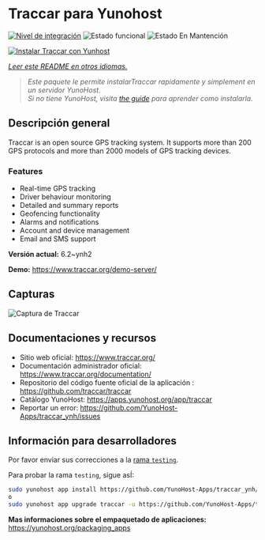 <!--
Este archivo README esta generado automaticamente<https://github.com/YunoHost/apps/tree/master/tools/readme_generator>
No se debe editar a mano.
-->

# Traccar para Yunohost

[![Nivel de integración](https://dash.yunohost.org/integration/traccar.svg)](https://ci-apps.yunohost.org/ci/apps/traccar/) ![Estado funcional](https://ci-apps.yunohost.org/ci/badges/traccar.status.svg) ![Estado En Mantención](https://ci-apps.yunohost.org/ci/badges/traccar.maintain.svg)

[![Instalar Traccar con Yunhost](https://install-app.yunohost.org/install-with-yunohost.svg)](https://install-app.yunohost.org/?app=traccar)

*[Leer este README en otros idiomas.](./ALL_README.md)*

> *Este paquete le permite instalarTraccar rapidamente y simplement en un servidor YunoHost.*  
> *Si no tiene YunoHost, visita [the guide](https://yunohost.org/install) para aprender como instalarla.*

## Descripción general

Traccar is an open source GPS tracking system. It supports more than 200 GPS protocols and more than 2000 models of GPS tracking devices.

### Features

- Real-time GPS tracking
- Driver behaviour monitoring
- Detailed and summary reports
- Geofencing functionality
- Alarms and notifications
- Account and device management
- Email and SMS support


**Versión actual:** 6.2~ynh2

**Demo:** <https://www.traccar.org/demo-server/>

## Capturas

![Captura de Traccar](./doc/screenshots/screenshot.png)

## Documentaciones y recursos

- Sitio web oficial: <https://www.traccar.org/>
- Documentación administrador oficial: <https://www.traccar.org/documentation/>
- Repositorio del código fuente oficial de la aplicación : <https://github.com/traccar/traccar>
- Catálogo YunoHost: <https://apps.yunohost.org/app/traccar>
- Reportar un error: <https://github.com/YunoHost-Apps/traccar_ynh/issues>

## Información para desarrolladores

Por favor enviar sus correcciones a la [rama `testing`](https://github.com/YunoHost-Apps/traccar_ynh/tree/testing).

Para probar la rama `testing`, sigue asÍ:

```bash
sudo yunohost app install https://github.com/YunoHost-Apps/traccar_ynh/tree/testing --debug
o
sudo yunohost app upgrade traccar -u https://github.com/YunoHost-Apps/traccar_ynh/tree/testing --debug
```

**Mas informaciones sobre el empaquetado de aplicaciones:** <https://yunohost.org/packaging_apps>
